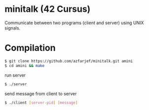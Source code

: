 # minitalk (42 Cursus)
Communicate between two programs (client and server) using UNIX signals.

# Compilation
``` bash
$ git clone https://github.com/azfarjef/minitalk.git amini
$ cd amini && make
```
run server
``` bash
$ ./server
```
send message from client to server
``` bash
$ ./client [server-pid] [message]
```

